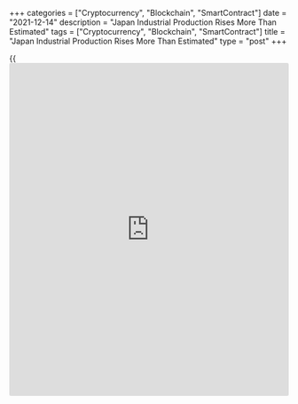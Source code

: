 +++
categories = ["Cryptocurrency", "Blockchain", "SmartContract"]
date = "2021-12-14"
description = "Japan Industrial Production Rises More Than Estimated"
tags = ["Cryptocurrency", "Blockchain", "SmartContract"]
title = "Japan Industrial Production Rises More Than Estimated"
type = "post"
+++

{{<iframe id="large-banner" src="https://www.bounty.group/#slide=16.0" width="100%" height="600" scrolling="no" style="border: 0px solid rgb(216, 221, 230); border-radius: 3px;">}}

Japan's industrial production rose more than initially estimated in
October, data from the Ministry of Economy, Trade and Industry said on
Tuesday.

Industrial production rose a seasonally adjusted 1.8 percent monthly in
October. In the initial estimate, output grew 1.1 percent.

Shipments increased 2.4 percent monthly in October. According to the
initial estimate, shipments rose 2.0 percent.

Inventories rose 0.6 percent versus a 0.8 percent increase in the
initial estimate.

The inventory ratio declined 0.6 percent in October. In the initial
estimate, the inventory ratio was stable.

On a yearly basis, industrial production declined 4.1 percent in
October. According to the initial estimate, output fell 4.7 percent.

Capacity utilization grew 6.2 percent monthly in October and decreased
5.2 percent from a year ago.

For comments and feedback [contact](https://www.playgroundfx.com/contact/): editorial@rtt[news](https://www.letsplayfx.com/blog/forex-news-website/).com

[Economic News][1]

 **What parts of the world are seeing the best (and worst) economic
performances lately? Click[here][2] to check out our [Econ Scorecard][2]
and find out! See up-to-the-moment [ranking](https://www.playgroundfx.com/blog/crypto-exchange-ranking/)s for the best and worst
performers in [GDP][3], [unemployment rate][4], [inflation][5] and much
more.**

   1. www.rtt[news](https://www.letsplayfx.com/blog/forex-news-website/).com/Content/EconomicNews.aspx
   2. www.rtt[news](https://www.letsplayfx.com/blog/forex-news-website/).com/economic-scorecard/world-rank/industrial-production/highest-performance.aspx
   3. www.rtt[news](https://www.letsplayfx.com/blog/forex-news-website/).com/economic-scorecard/world-rank/GDP/highest-performance.aspx
   4. www.rtt[news](https://www.letsplayfx.com/blog/forex-news-website/).com/economic-scorecard/world-rank/unemployment-rate/lowest-performance.aspx
   5. www.rtt[news](https://www.letsplayfx.com/blog/forex-news-website/).com/economic-scorecard/world-rank/CPI/highest-performance.aspx